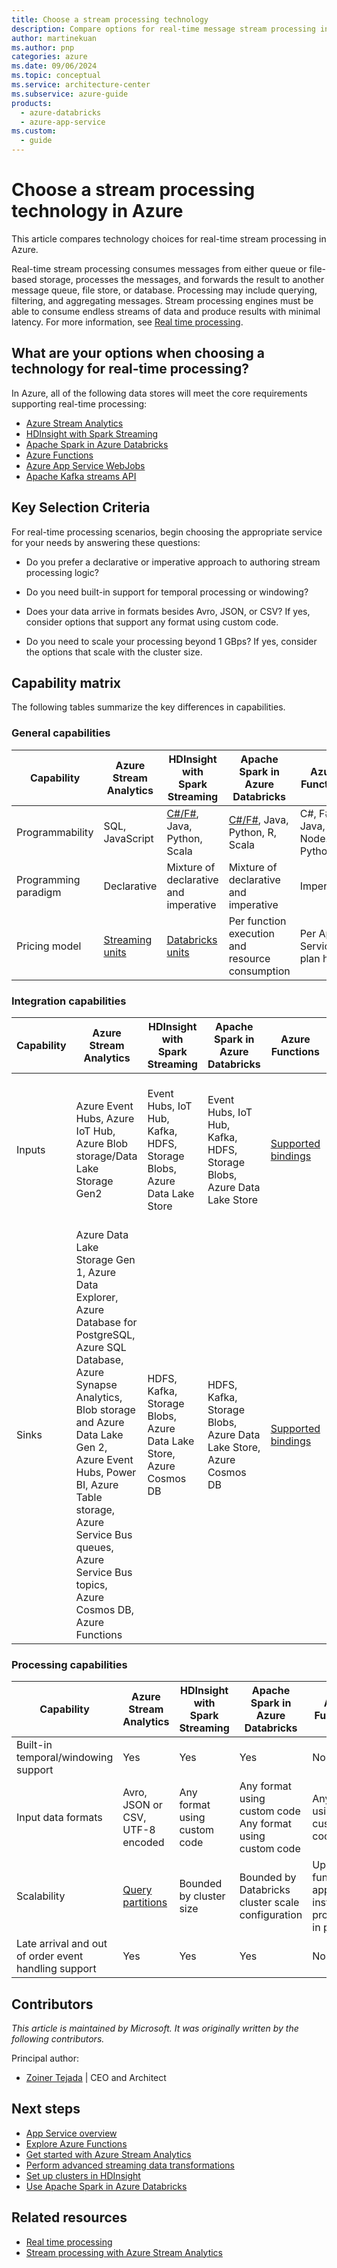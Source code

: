 ```yaml
---
title: Choose a stream processing technology
description: Compare options for real-time message stream processing in Azure, with key selection criteria and a capability matrix.
author: martinekuan
ms.author: pnp
categories: azure
ms.date: 09/06/2024
ms.topic: conceptual
ms.service: architecture-center
ms.subservice: azure-guide
products:
  - azure-databricks
  - azure-app-service
ms.custom:
  - guide
---
```


<!-- cSpell:ignore HDFS -->

# Choose a stream processing technology in Azure

This article compares technology choices for real-time stream processing in Azure.

Real-time stream processing consumes messages from either queue or file-based storage, processes the messages, and forwards the result to another message queue, file store, or database. Processing may include querying, filtering, and aggregating messages. Stream processing engines must be able to consume endless streams of data and produce results with minimal latency. For more information, see [Real time processing](../big-data/real-time-processing.yml).

## What are your options when choosing a technology for real-time processing?

In Azure, all of the following data stores will meet the core requirements supporting real-time processing:

- [Azure Stream Analytics](/azure/stream-analytics/)
- [HDInsight with Spark Streaming](/azure/hdinsight/spark/apache-spark-streaming-overview)
- [Apache Spark in Azure Databricks](/azure/azure-databricks/)
- [Azure Functions](/azure/azure-functions/functions-overview)
- [Azure App Service WebJobs](/azure/app-service/web-sites-create-web-jobs)
- [Apache Kafka streams API](/azure/hdinsight/kafka/apache-kafka-streams-api)

## Key Selection Criteria

For real-time processing scenarios, begin choosing the appropriate service for your needs by answering these questions:

- Do you prefer a declarative or imperative approach to authoring stream processing logic?

- Do you need built-in support for temporal processing or windowing?

- Does your data arrive in formats besides Avro, JSON, or CSV? If yes, consider options that support any format using custom code.

- Do you need to scale your processing beyond 1 GBps? If yes, consider the options that scale with the cluster size.

## Capability matrix

The following tables summarize the key differences in capabilities.

### General capabilities

| Capability | Azure Stream Analytics | HDInsight with Spark Streaming | Apache Spark in Azure Databricks | Azure Functions | Azure App Service WebJobs |
| --- | --- | --- | --- | --- | --- |
| Programmability | SQL, JavaScript | [C#/F#][dotnet-spark], Java, Python, Scala | [C#/F#][dotnet-spark], Java, Python, R, Scala | C#, F#, Java, Node.js, Python | C#, Java, Node.js, PHP, Python |
| Programming paradigm | Declarative | Mixture of declarative and imperative | Mixture of declarative and imperative  | Imperative | Imperative |
| Pricing model | [Streaming units](https://azure.microsoft.com/pricing/details/stream-analytics/)  | [Databricks units](https://azure.microsoft.com/pricing/details/databricks) | Per function execution and resource consumption | Per App Service plan hour |

### Integration capabilities

| Capability | Azure Stream Analytics | HDInsight with Spark Streaming | Apache Spark in Azure Databricks | Azure Functions | Azure App Service WebJobs |
| --- | --- | --- | --- | --- | --- |
| Inputs | Azure Event Hubs, Azure IoT Hub, Azure Blob storage/Data Lake Storage Gen2  | Event Hubs, IoT Hub, Kafka, HDFS, Storage Blobs, Azure Data Lake Store  | Event Hubs, IoT Hub, Kafka, HDFS, Storage Blobs, Azure Data Lake Store  | [Supported bindings](/azure/azure-functions/functions-triggers-bindings#supported-bindings) | Service Bus, Storage Queues, Storage Blobs, Event Hubs, WebHooks, Azure Cosmos DB, Files |
| Sinks |  Azure Data Lake Storage Gen 1, Azure Data Explorer, Azure Database for PostgreSQL, Azure SQL Database, Azure Synapse Analytics, Blob storage and Azure Data Lake Gen 2, Azure Event Hubs, Power BI, Azure Table storage, Azure Service Bus queues, Azure Service Bus topics, Azure Cosmos DB,  Azure Functions  | HDFS, Kafka, Storage Blobs, Azure Data Lake Store, Azure Cosmos DB | HDFS, Kafka, Storage Blobs, Azure Data Lake Store, Azure Cosmos DB | [Supported bindings](/azure/azure-functions/functions-triggers-bindings#supported-bindings) | Service Bus, Storage Queues, Storage Blobs, Event Hubs, WebHooks, Azure Cosmos DB, Files |

### Processing capabilities

| Capability | Azure Stream Analytics | HDInsight with Spark Streaming | Apache Spark in Azure Databricks | Azure Functions | Azure App Service WebJobs |
| --- | --- | --- | --- | --- | --- |
| Built-in temporal/windowing support | Yes | Yes | Yes | No | No |
| Input data formats | Avro, JSON or CSV, UTF-8 encoded | Any format using custom code | Any format using custom code  Any format using custom code | Any format using custom code |
| Scalability | [Query partitions](/azure/stream-analytics/stream-analytics-parallelization) | Bounded by cluster size | Bounded by Databricks cluster scale configuration | Up to 200 function app instances processing in parallel | Bounded by App Service plan capacity |
| Late arrival and out of order event handling support | Yes | Yes | Yes | No | No |

## Contributors

*This article is maintained by Microsoft. It was originally written by the following contributors.*

Principal author:

- [Zoiner Tejada](https://www.linkedin.com/in/zoinertejada) | CEO and Architect

## Next steps

- [App Service overview](/azure/app-service/overview)
- [Explore Azure Functions](/training/modules/explore-azure-functions)
- [Get started with Azure Stream Analytics](/training/modules/introduction-to-data-streaming)
- [Perform advanced streaming data transformations](/training/modules/perform-advanced-streaming-data-transformations-with-spark-kafka)
- [Set up clusters in HDInsight](/azure/hdinsight/hdinsight-hadoop-provision-linux-clusters)
- [Use Apache Spark in Azure Databricks](/training/modules/use-apache-spark-azure-databricks)

## Related resources

- [Real time processing](../big-data/real-time-processing.yml)
- [Stream processing with Azure Stream Analytics](../../reference-architectures/data/stream-processing-stream-analytics.yml)

[dotnet-spark]: https://github.com/dotnet/spark
